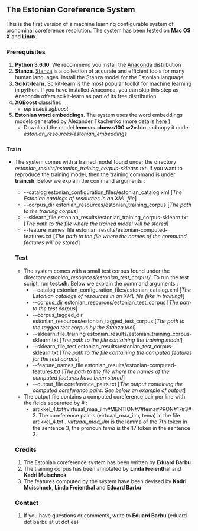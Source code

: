 ## The Estonian Coreference System
This is the first version of a machine learning configurable system of pronominal coreference resolution. The system has been tested on **Mac OS X** and **Linux**.

### Prerequisites
1. **Python 3.6.10**. We recommend you install the [Anaconda](https://www.anaconda.com/products/individual) distribution
2. **Stanza**.  [Stanza](https://stanfordnlp.github.io/stanza/) is a collection of accurate and efficient tools for many human languages. 
Install the Stanza model for the Estonian language.
3. **Scikit-learn**. [Scikit-learn](https://scikit-learn.org/stable/) is the most popular toolkit for machine learning in python. If you have installed Anaconda, you can
skip this step as Anaconda offers scikit-learn as part of its free distribution
4. **XGBoost** classifier. 
     - *pip install xgboost*
5. **Estonian word embeddings**. The system uses the word embeddings models generated by Alexander Tkachenko 
(more details [here](https://entu.keeleressursid.ee/shared/7540/I7G5aC1YgdInohMJjUhi1d5e4jLdhQerZ4ikezz1JEv3B9yuJt9KiPl9lrS87Yz0) )
     -  Download the model **lemmas.cbow.s100.w2v.bin** and copy it under *estonian_resources/estonian_embeddings*
     
     
 ### Train 
 - The system comes with a trained model found under the directory *estonian_results/estonian_training_corpus-sklearn.txt*. 
 If you want to reproduce the training model, then the training command is under **train.sh**. Below we explain the command arguments :
    - --catalog estonian_configuration_files/estonian_catalog.xml [*The Estonian catalogs of resources in an XML file*]
    - --corpus_dir estonian_resources/estonian_training_corpus  [*The path to the training corpus*]
    - --sklearn_file estonian_results/estonian_training_corpus-sklearn.txt [*The path to the file where the trained model will be stored*]  
    - --feature_names_file estonian_results/estonian-computed-features.txt [*The path to the file where the names of the computed features will be stored*]
    
   ### Test
   - The system comes with a small test corpus found under the directory *estonian_resources/estonian_test_corpus/*. 
   To run the test script, run **test.sh**. Below we explain the command arguments :
      - --catalog estonian_configuration_files/estonian_catalog.xml [*The Estonian catalogs of resources in an XML file (like in training)*]
      - --corpus_dir estonian_resources/estonian_test_corpus [*The path to the test corpus*]
      - --corpus_tagged_dir estonian_resources/estonian_tagged_test_corpus [*The path to the tagged test corpus by the Stanza tool*]
      - --sklearn_file_training estonian_results/estonian_training_corpus-sklearn.txt [*The path to the file containing the training model*]
      - --sklearn_file_test estonian_results/estonian_test_corpus-sklearn.txt [*The path to the file containing the computed features for the test corpus*]
      - --feature_names_file estonian_results/estonian-computed-features.txt [*The path to the file where the names of the computed features have been stored*]
      - --output_file coreference_pairs.txt [*The output containing the computed coreference pairs. See below an example of output*]
   - The output file contains a computed coreference pair per line with the fields separated by # :
       - artikkel_4.txt#virtuaal_maa_ilm#MENTION#7#tema#PRON#17#3#3. The coreference pair is (virtuaal_maa_ilm, tema) in the file artikkel_4.txt . 
       *virtuaal_maa_ilm* is the lemma of the 7th token in the sentence 3, the pronoun *tema* is the 17 token in the sentence 3.
       
   ### Credits
   1. The Estonian coreference system has been written by **Eduard Barbu** 
   2. The training corpus has been annotated by **Linda Freienthal** and **Kadri Muischnek**
   3. The features computed by the system have been devised by **Kadri Muischnek**, **Linda Freienthal** and **Eduard Barbu** 
   
   ### Contact
   1. If you have questions or comments, write to **Eduard Barbu** (eduard dot barbu at ut dot ee)
       
